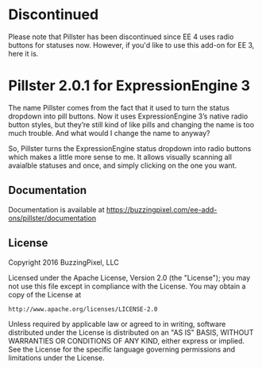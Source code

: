# Discontinued

Please note that Pillster has been discontinued since EE 4 uses radio buttons for statuses now. However, if you'd like to use this add-on for EE 3, here it is.

# Pillster 2.0.1 for ExpressionEngine 3

The name Pillster comes from the fact that it used to turn the status dropdown into pill buttons. Now it uses ExpressionEngine 3’s native radio button styles, but they’re still kind of like pills and changing the name is too much trouble. And what would I change the name to anyway?

So, Pillster turns the ExpressionEngine status dropdown into radio buttons which makes a little more sense to me. It allows visually scanning all avaialble statuses and once, and simply clicking on the one you want.

## Documentation

Documentation is available at https://buzzingpixel.com/ee-add-ons/pillster/documentation

## License

Copyright 2016 BuzzingPixel, LLC

Licensed under the Apache License, Version 2.0 (the "License");
you may not use this file except in compliance with the License.
You may obtain a copy of the License at

	http://www.apache.org/licenses/LICENSE-2.0

Unless required by applicable law or agreed to in writing, software
distributed under the License is distributed on an "AS IS" BASIS,
WITHOUT WARRANTIES OR CONDITIONS OF ANY KIND, either express or implied.
See the License for the specific language governing permissions and
limitations under the License.
